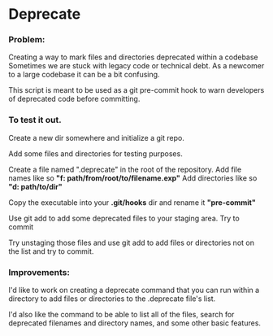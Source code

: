 # Deprecate

### Problem:
Creating a way to mark files and directories deprecated within a codebase
Sometimes we are stuck with legacy code or technical debt. As a newcomer to a large codebase it can be a bit confusing.

This script is meant to be used as a git pre-commit hook to warn developers of deprecated code before committing.

### To test it out.

Create a new dir somewhere and initialize a git repo.

Add some files and directories for testing purposes.

Create a file named ".deprecate" in the root of the repository.
Add file names like so 
**"f: path/from/root/to/filename.exp"**
Add directories like so 
**"d: path/to/dir"**

Copy the executable into your **.git/hooks** dir and rename it **"pre-commit"**

Use git add to add some deprecated files to your staging area.
Try to commit

Try unstaging those files and use git add to add files or directories not on the list and try to commit.

### Improvements: 
I'd like to work on creating a deprecate command that you can run within a directory to add files or directories to the .deprecate file's list.

I'd also like the command to be able to list all of the files, search for deprecated filenames and directory names, and some other basic features.
